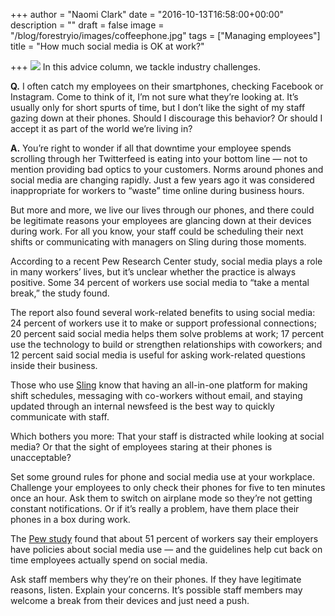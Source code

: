 +++
author = "Naomi Clark"
date = "2016-10-13T16:58:00+00:00"
description = ""
draft = false
image = "/blog/forestryio/images/coffeephone.jpg"
tags = ["Managing employees"]
title = "How much social media is OK at work?"

+++
![](/blog/forestryio/images/coffeephone.jpg)
In this advice column, we tackle industry challenges. 

**Q.** I often catch my employees on their smartphones, checking Facebook or Instagram. Come to think of it, I’m not sure what they’re looking at. It’s usually only for short spurts of time, but I don’t like the sight of my staff gazing down at their phones. Should I discourage this behavior? Or should I accept it as part of the world we’re living in?


**A.** You’re right to wonder if all that downtime your employee spends scrolling through her Twitterfeed is eating into your bottom line — not to mention providing bad optics to your customers.
Norms around phones and social media are changing rapidly. Just a few years ago it was considered inappropriate for workers to “waste” time online during business hours.


But more and more, we live our lives through our phones, and there could be legitimate reasons your employees are glancing down at their devices during work. For all you know, your staff could be scheduling their next shifts or communicating with managers on Sling during those moments.


According to a recent Pew Research Center study, social media plays a role in many workers’ lives, but it’s unclear whether the practice is always positive. Some 34 percent of workers use social media to “take a mental break,” the study found.


The report also found several work-related benefits to using social media: 24 percent of workers use it to make or support professional connections; 20 percent said social media helps them solve problems at work; 17 percent use the technology to build or strengthen relationships with coworkers; and 12 percent said social media is useful for asking work-related questions inside their business.

Those who use [Sling](https://getsling.com) know that having an all-in-one platform for making shift schedules, messaging with co-workers without email, and staying updated through an internal newsfeed is the best way to quickly communicate with staff.


Which bothers you more: That your staff is distracted while looking at social media? Or that the sight of employees staring at their phones is unacceptable?


Set some ground rules for phone and social media use at your workplace. Challenge your employees to only check their phones for five to ten minutes once an hour. Ask them to switch on airplane mode so they’re not getting constant notifications. Or if it’s really a problem, have them place their phones in a box during work.


The [Pew study](http://www.pewinternet.org/2016/06/22/social-media-and-the-workplace/) found that about 51 percent of workers say their employers have policies about social media use — and the guidelines help cut back on time employees actually spend on social media.


Ask staff members why they’re on their phones. If they have legitimate reasons, listen. Explain your concerns. It’s possible staff members may welcome a break from their devices and just need a push.